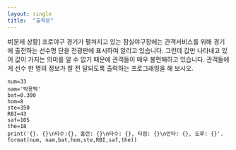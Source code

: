```yaml
---
layout: single
title:  "출력문"
---
```


#[문제 상황]
프로야구 경기가 펼쳐지고 있는 잠실야구장에는 관객서비스를 위해 경기에 출전하는 선수명
단을 전광판에 표시하여 알리고 있습니다. 그런데 값만 나타내고 있어 값이 가지는 의미를 알
수 없기 때문에 관객들이 매우 불편해하고 있습니다. 관객들에게 선수 한 명의 정보가 잘 전
달되도록 출력하는 프로그래밍을 해 보시오.

~~~
num=33
nam='박용택'
bat=0.300
hom=8
ste=350
RBI=43
saf=105
the=18
print('{}. {}\n타수:{}, 홈런: {}\n타수: {}, 타점: {}\n안타: {}, 도루: {}'. format(num, nam,bat,hom,ste,RBI,saf,the))
~~~
